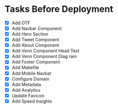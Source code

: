 # Tasks Before Deployment 

- [x] Add OTF
- [x] Add Navbar Component
- [x] Add Hero Section
- [x] Add Tweet Component
- [x] Add About Component
- [x] Add Venn Component Head Text
- [x] Add Venn Component Diag ram
- [x] Add Footer Component
- [x] Add Makefile 
- [x] Add Mobile Navbar
- [x] Configure Domain
- [x] Add Metadata
- [x] Add Analytics
- [x] Update Favicon 
- [x] Add Speed Insights